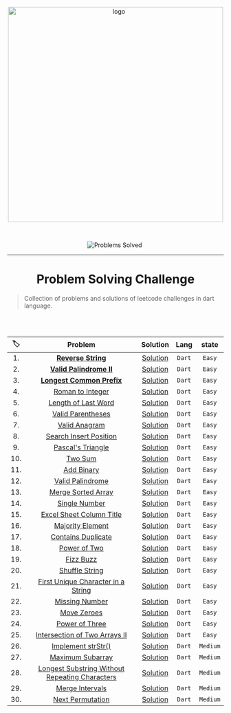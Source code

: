 <p align="center">
<a href="https://leetcode.com/MZzzNn/">
<img src="https://assets.leetcode.com/static_assets/public/webpack_bundles/images/logo-dark.e99485d9b.svg" width="500" alt="logo"></a>
</p>

[//]: # (<img src="https://badges.frapsoft.com/os/v2/open-source.svg?v=103" alt="Open Source Love">)

<br/>

<p align="center">
<img src="https://img.shields.io/badge/Problems%20Solved-30-sucess.svg" alt="Problems Solved">
<img src="https://img.shields.io/badge/Language-Dart-blue.svg" alt="">
</p>


---
<h1 align="center">Problem Solving Challenge</h1> 

> Collection of problems and solutions of leetcode challenges in dart language.


<br/><br/>                                                     


| 🏷️ |                                                             Problem                                                             |                                        Solution                                         |  Lang  |  state   |
|:---:|:-------------------------------------------------------------------------------------------------------------------------------:|:---------------------------------------------------------------------------------------:|:------:|:--------:|
| 1.  |                               [**Reverse String**](https://leetcode.com/problems/reverse-string/)                               | [Solution](https://github.com/mazen-mo7amed/30-Day-Challenge/blob/main/lib/day_1.dart)  | `Dart` |  `Easy`  |
| 2.  |                          [**Valid Palindrome II**](https://leetcode.com/problems/valid-palindrome-ii/)                          | [Solution](https://github.com/mazen-mo7amed/30-Day-Challenge/blob/main/lib/day_2.dart)  | `Dart` |  `Easy`  |
| 3.  |                        [**Longest Common Prefix**](https://leetcode.com/problems/longest-common-prefix/)                        | [Solution](https://github.com/mazen-mo7amed/30-Day-Challenge/blob/main/lib/day_3.dart)  | `Dart` |  `Easy`  |
| 4.  |                               [Roman to Integer](https://leetcode.com/problems/roman-to-integer/)                               | [Solution](https://github.com/mazen-mo7amed/30-Day-Challenge/blob/main/lib/day_4.dart)  | `Dart` |  `Easy`  |
| 5.  |                            [Length of Last Word](https://leetcode.com/problems/length-of-last-word/)                            | [Solution](https://github.com/mazen-mo7amed/30-Day-Challenge/blob/main/lib/day_5.dart)  | `Dart` |  `Easy`  |                                                                                 |                                                                                         |        |
| 6.  |                              [Valid Parentheses](https://leetcode.com/problems/valid-parentheses/)                              | [Solution](https://github.com/mazen-mo7amed/30-Day-Challenge/blob/main/lib/day_6.dart)  | `Dart` |  `Easy`  |
| 7.  |                                  [Valid Anagram](https://leetcode.com/problems/valid-anagram/)                                  | [Solution](https://github.com/mazen-mo7amed/30-Day-Challenge/blob/main/lib/day_7.dart)  | `Dart` |  `Easy`  |
| 8.  |                         [Search Insert Position](https://leetcode.com/problems/search-insert-position/)                         | [Solution](https://github.com/mazen-mo7amed/30-Day-Challenge/blob/main/lib/day_8.dart)  | `Dart` |  `Easy`  |
| 9.  |                              [Pascal's Triangle](https://leetcode.com/problems/pascals-triangle/)                               | [Solution](https://github.com/mazen-mo7amed/30-Day-Challenge/blob/main/lib/day_9.dart)  | `Dart` |  `Easy`  |
| 10. |                                        [Two Sum](https://leetcode.com/problems/two-sum/)                                        | [Solution](https://github.com/mazen-mo7amed/30-Day-Challenge/blob/main/lib/day_10.dart) | `Dart` |  `Easy`  |
| 11. |                                     [Add Binary](https://leetcode.com/problems/add-binary/)                                     | [Solution](https://github.com/mazen-mo7amed/30-Day-Challenge/blob/main/lib/day_11.dart) | `Dart` |  `Easy`  |
| 12. |                               [Valid Palindrome](https://leetcode.com/problems/valid-palindrome/)                               | [Solution](https://github.com/mazen-mo7amed/30-Day-Challenge/blob/main/lib/day_12.dart) | `Dart` |  `Easy`  |
| 13. |                             [Merge Sorted Array](https://leetcode.com/problems/merge-sorted-array/)                             | [Solution](https://github.com/mazen-mo7amed/30-Day-Challenge/blob/main/lib/day_13.dart) | `Dart` |  `Easy`  |
| 14. |                                  [Single Number](https://leetcode.com/problems/single-number/)                                  | [Solution](https://github.com/mazen-mo7amed/30-Day-Challenge/blob/main/lib/day_14.dart) | `Dart` |  `Easy`  |
| 15. |                       [Excel Sheet Column Title](https://leetcode.com/problems/excel-sheet-column-title/)                       | [Solution](https://github.com/mazen-mo7amed/30-Day-Challenge/blob/main/lib/day_15.dart) | `Dart` |  `Easy`  |
| 16. |                               [Majority Element](https://leetcode.com/problems/majority-element/)                               | [Solution](https://github.com/mazen-mo7amed/30-Day-Challenge/blob/main/lib/day_16.dart) | `Dart` |  `Easy`  |
| 17. |                             [Contains Duplicate](https://leetcode.com/problems/contains-duplicate/)                             | [Solution](https://github.com/mazen-mo7amed/30-Day-Challenge/blob/main/lib/day_17.dart) | `Dart` |  `Easy`  |
| 18. |                                   [Power of Two](https://leetcode.com/problems/power-of-two/)                                   | [Solution](https://github.com/mazen-mo7amed/30-Day-Challenge/blob/main/lib/day_18.dart) | `Dart` |  `Easy`  |
| 19. |                                      [Fizz Buzz](https://leetcode.com/problems/fizz-buzz/)                                      | [Solution](https://github.com/mazen-mo7amed/30-Day-Challenge/blob/main/lib/day_19.dart) | `Dart` |  `Easy`  |
| 20. |                                 [Shuffle String](https://leetcode.com/problems/shuffle-string/)                                 | [Solution](https://github.com/mazen-mo7amed/30-Day-Challenge/blob/main/lib/day_20.dart) | `Dart` |  `Easy`  |
| 21. |             [First Unique Character in a String](https://leetcode.com/problems/first-unique-character-in-a-string/)             | [Solution](https://github.com/mazen-mo7amed/30-Day-Challenge/blob/main/lib/day_21.dart) | `Dart` |  `Easy`  |
| 22. |                                 [Missing Number](https://leetcode.com/problems/missing-number/)                                 | [Solution](https://github.com/mazen-mo7amed/30-Day-Challenge/blob/main/lib/day_22.dart) | `Dart` |  `Easy`  |
| 23. |                                    [Move Zeroes](https://leetcode.com/problems/move-zeroes/)                                    | [Solution](https://github.com/mazen-mo7amed/30-Day-Challenge/blob/main/lib/day_23.dart) | `Dart` |  `Easy`  |
| 24. |                                 [Power of Three](https://leetcode.com/problems/power-of-three/)                                 | [Solution](https://github.com/mazen-mo7amed/30-Day-Challenge/blob/main/lib/day_24.dart) | `Dart` |  `Easy`  |
| 25. |                  [Intersection of Two Arrays II](https://leetcode.com/problems/intersection-of-two-arrays-ii/)                  | [Solution](https://github.com/mazen-mo7amed/30-Day-Challenge/blob/main/lib/day_25.dart) | `Dart` |  `Easy`  |
| 26. |                              [Implement strStr()](https://leetcode.com/problems/implement-strstr/)                              | [Solution](https://github.com/mazen-mo7amed/30-Day-Challenge/blob/main/lib/day_26.dart) | `Dart` | `Medium` |
| 27. |                               [Maximum Subarray](https://leetcode.com/problems/maximum-subarray/)                               | [Solution](https://github.com/mazen-mo7amed/30-Day-Challenge/blob/main/lib/day_27.dart) | `Dart` | `Medium` |
| 28. | [Longest Substring Without Repeating Characters](https://leetcode.com/problems/longest-substring-without-repeating-characters/) | [Solution](https://github.com/mazen-mo7amed/30-Day-Challenge/blob/main/lib/day_28.dart) | `Dart` | `Medium` |
| 29. |                                [Merge Intervals](https://leetcode.com/problems/merge-intervals/)                                | [Solution](https://github.com/mazen-mo7amed/30-Day-Challenge/blob/main/lib/day_29.dart) | `Dart` | `Medium` |
| 30. |                               [Next Permutation](https://leetcode.com/problems/next-permutation/)                               | [Solution](https://github.com/mazen-mo7amed/30-Day-Challenge/blob/main/lib/day_30.dart) | `Dart` | `Medium` |
